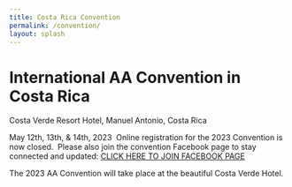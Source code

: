 ```yaml
---
title: Costa Rica Convention
permalink: /convention/
layout: splash 
---
```


# International AA Convention in Costa Rica
Costa Verde Resort Hotel,  Manuel Antonio, Costa Rica
 
May 12th, 13th, & 14th, 2023
​
Online registration for the 2023 Convention is now closed.
​
Please also join the convention Facebook page to stay connected and updated: [CLICK HERE TO JOIN FACEBOOK PAGE](https://www.costaricaaa.com/cr-aa-convention-manuel-antonio)
 

The 2023 AA Convention will take place at the beautiful Costa Verde Hotel.
